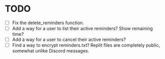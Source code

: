 # TODO

- [ ] Fix the delete_reminders function.
- [ ] Add a way for a user to list their active reminders? Show remaining time?
- [ ] Add a way for a user to cancel their active reminders?
- [ ] Find a way to encrypt reminders.txt? Replit files are completely public, somewhat unlike Discord messages.
